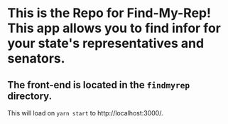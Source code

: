 # This is the Repo for Find-My-Rep! This app allows you to find infor for your state's representatives and senators.

## The front-end is located in the `findmyrep` directory.

This will load on `yarn start` to http://localhost:3000/.

